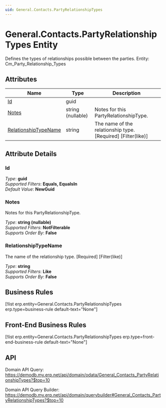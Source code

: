 ```yaml
---
uid: General.Contacts.PartyRelationshipTypes
---
```

# General.Contacts.PartyRelationshipTypes Entity

Defines the types of relationships possible between the parties. Entity: Cm_Party_Relationship_Types

## Attributes

| Name | Type | Description |
| ---- | ---- | --- |
| [Id](General.Contacts.PartyRelationshipTypes.md#id) | guid |  
| [Notes](General.Contacts.PartyRelationshipTypes.md#notes) | string (nullable) | Notes for this PartyRelationshipType. 
| [RelationshipTypeName](General.Contacts.PartyRelationshipTypes.md#relationshiptypename) | string | The name of the relationship type. [Required] [Filter(like)] 


## Attribute Details

### Id

_Type_: **guid**  
_Supported Filters_: **Equals, EqualsIn**  
_Default Value_: **NewGuid**  

### Notes

Notes for this PartyRelationshipType.

_Type_: **string (nullable)**  
_Supported Filters_: **NotFilterable**  
_Supports Order By_: **False**  

### RelationshipTypeName

The name of the relationship type. [Required] [Filter(like)]

_Type_: **string**  
_Supported Filters_: **Like**  
_Supports Order By_: **False**  



## Business Rules

[!list erp.entity=General.Contacts.PartyRelationshipTypes erp.type=business-rule default-text="None"]

## Front-End Business Rules

[!list erp.entity=General.Contacts.PartyRelationshipTypes erp.type=front-end-business-rule default-text="None"]

## API

Domain API Query:
<https://demodb.my.erp.net/api/domain/odata/General_Contacts_PartyRelationshipTypes?$top=10>

Domain API Query Builder:
<https://demodb.my.erp.net/api/domain/querybuilder#General_Contacts_PartyRelationshipTypes?$top=10>

